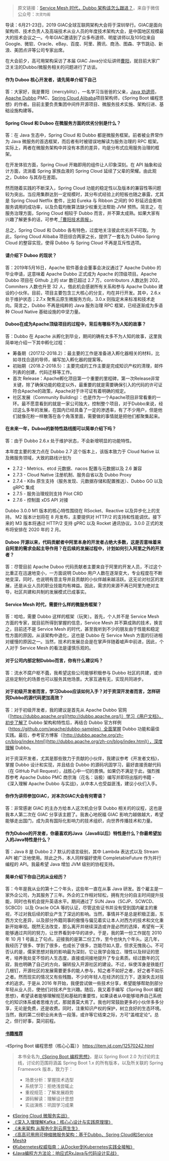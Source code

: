 > 原文链接：[Service Mesh 时代，Dubbo 架构该怎么跟进？](https://mp.weixin.qq.com/s/-p06WsPQK7EmFpmUABluRA)，来自于微信公众号：`次灵均阁`



导读：6月21-23日，2019 GIAC全球互联网架构大会将于深圳举行。GIAC是面向架构师、技术负责人及高端技术从业人员的年度技术架构大会，是中国地区规模最大的技术会议之一。今年GIAC邀请到了众多布道师、明星讲师以及105位来自Google、微软、Oracle、eBay、百度、阿里、腾讯、商汤、图森、字节跳动、新浪、美团点评等公司专家出席。



在大会前夕，高可用架构采访了本届 GIAC Java分论坛讲师[曹阳](https://caoyang7.github.io/about/)，就目前大家广泛关注的Dubbo/微服务相关的问题进行了访谈。




#### 作为 Duboo 核心开发者，请先简单介绍下自己

答：大家好，我是曹阳（mercyblitz），一名学习当爸爸的父亲，[Java 劝退师](https://www.douyu.com/mercyblitz)，[Apache Dubbo](https://dubbo.apache.org/) PMC、[Spring Cloud Alibaba](https://github.com/spring-cloud-incubator/spring-cloud-alibaba)项目架构师，《Spring Boot 编程思想》的作者。目前主要负责集团中间件开源项目、微服务技术实施、架构衍进、基础设施构建等。



#### Spring Cloud 和 Duboo 在微服务方面的优劣分别是什么？

答：在 Java 生态中，Spring Cloud 和 Dubbo 都是微服务框架。前者被业界常作为 Java 微服务的首选框架，而后者有时被错误地解读为服务治理的 RPC 框架。实际上，两者在微服务架构中并没有本质的差异，均是分布式应用服务治理的框架。



在开发体验方面，Spring Cloud 开箱即用的组件让人印象深刻。在 API 抽象和设计方面，流淌着 Spring 家族血液的 Spring Cloud 延续了父辈的荣耀。由此观之，Dubbo 与其存在差距。 



然而随着实践的不断深入，Spring Cloud 功能的稳定性以及版本的兼容性等问题较为突出。当应用集群达到一定规模时，其分布式经验上的短板也随之暴露，尤其是 Spring Cloud Netflix 套件，比如 Eureka 与 Ribbon 之间的 90 秒延迟会影响服务调用的成功率，以及负载均衡算法缺少权重无法帮助 JVM 预热。简言之，在服务治理方面，Spring Cloud 相较于 Dubbo 而言，并不算太成熟。如果大家有兴趣了解更多的话，可参考[「曹阳技术周报」](https://github.com/mercyblitz/tech-weekly)。



总之，Spring Cloud 和 Dubbo 各有特色，过度地关注彼此优劣并不可取。为此，Spring Cloud Alibaba 项目综合两家之长，提供了一套名为 Dubbo Spring Cloud 的整容实现，使得 Dubbo 与 Spring Cloud 不再是互斥性选项。



#### 请介绍下 Duboo 的现状？

答：2019年5月16日，Apache 软件基金会董事会决议通过了 Apache Dubbo 的毕业申请，这意味着 Apache Dubbo 正式成为 Apache 的顶级项目。Apache Dubbo 项目在 Github 上的 star 数已超过 2.7 万，contributors 人数达到 202，Commiters 人数也升至 32 人，借此机会感谢所有关系和参与 Apache Dubbo 建设的小伙伴。目前，项目主要包含三大核心的分支，均在并行开发。其中，2.6.x 处于维护状态；2.7.x 聚焦云原生微服务方向，3.0.x 则指定未来标准和技术走向。简言之，Dubbo 不再是纯粹的 Java 服务治理 RPC 框架，已经逐渐成为多语种 Cloud Native 基础设施的中坚力量。



#### Duboo在成为Apache顶级项目的过程中，背后有哪些不为人知的故事？

答：Dubbo 在 Apache 从孵化到毕业，期间的确有太多不为人知的故事，这里我简单地介绍一下其中孵化过程：

- 筹备期（2017.12-2018.2）：最主要的工作是准备进入孵化器相关的材料，比如寻找合适的导师，编写加入孵化器的提案等。
- 初始期（2018.2-2018.5）：主要完成的工作主要是完成知识产权的清理，邮件列表的创建，代码迁移等工作。
- 首次 Release：Apache孵化项目第一个重要的里程碑，第一次Release非常关键，除了确保功能的稳定以外，最重要的就是需要确保引入的代码的许可证符合Apache的政策，Apache对于许可证有着明确的规定。
- 社区发展（Community Building）：也是作为一个Apache项目非常看重的一环。最不愿意看到的就是一家公司独大，控制整个项目，对于Dubbo来说，经过这么多年的发展，在国内已经具备了一定的渗透率，有了不少用户，但是他们就像花粉一样散落在各个角落里面，需要做的事情就是把他们都聚集起来。



#### 在未来一年，Duboo的新特性路线图可以简单介绍下吗？

答：由于 Dubbo 2.6.x 处于维护状态，不会新增明显的功能特性。



本年度主要的发力点在 Dubbo 2.7 这个版本上，该版本致力于 Cloud Native 以及微服务领域，大致的路线计划为

- 2.7.2 - Metrics、etcd 元数据、nacos 配置与元数据以及 2.6 兼容
- 2.7.3 - Cloud Native 注册机制、服务自省以及 Dubbo Proxy
- 2.7.4 - K8s 原生支持（服务发现、元数据存储和配置推送）、Dubbo GO 以及 gRPC 集成
- 2.7.5 - 服务治理规则支持 Pilot CRD 
- 2.7.6 - 控制面 xDS API 对接



Dubbo 3.0.0 M1 版本的核心特性围绕在 RSocket、Reactive 以及异步化上的支持。 M2 版本计划将在 8 月发布，主要提供对 HTTP/2 的支持和性能调优。接下来的 M3 版本将通过 HTTP/2 支持 gPRC 以及 Rocket 通讯协议。3.0.0 正式的发布将安排在 2020 年的 2 月。





#### Duboo 开源以来，代码贡献者中阿里本身的开发者占绝大多数，这是否意味着来自阿里的需求会起主导作用？在后续的发展过程中，计划如何引入阿里之外的开发者？

答：尽管目前 Apache Duboo 代码贡献者主要来自于阿里的开发人员，不过这个比重正在迅速地变小，一方面说明  Dubbo 用户人数在逐渐变大，专业程度在不断地变深，同时，也说明有意主导并且贡献的小伙伴越来越活跃。这无论对社区的发展，还是从业人员的职业技能均有裨益。因此，需求的来源不再已阿里为绝对主导，社区共建和共制的发展模式已成事实。





#### Service Mesh 时代，需要什么样的微服务框架？

答：哈哈，需要 Dubbo 这样的框架（玩笑）。首先，个人并不是 Service Mesh 方面的专家，就目前所得到掌握的信息，Service Mesh 并不算成熟的技术，换言之，目前还不是 Service Mesh 的时代，甚至我听到不少的朋友由于性能和稳定性方面的原因，从该架构中退化，这也是 Dubbo 在 Service Mesh 方面的衍进相对缓慢的原因之一。当然，技术的发展总会是在掌声伴随着嘘声中前进，因此，个人对于 Service Mesh 的看法是谨慎乐观的。





#### 对于公司内部定制Dubbo而言，你有什么建议吗？

答：流水不腐户枢不蠹，我希望这些公司能够积极参与 Dubbo 社区的共建，或许这些定制化的场景也可以服务其他场景。大家互通有无，实现共同进步。





#### 对于初级开发者而言，学习Duboo应该如何入手？对于资深开发者而言，怎样研究Dubbo的源代码更加高效？

答：对于初级开发者，我的建议是首先从 Apache Dubbo 官网（[https://dubbo.apache.org](http://dubbo.apache.org/)）学习《用户文档》，初步了解了 Dubbo 架构和特性后，再结合 Dubbo 官方样例（https://github.com/apache/dubbo-samples）全面掌握 Dubbo 功能和最佳实践。最后，参考官方博客（[http://dubbo.apache.org/zh-cn/blog/index.html](http://dubbo.apache.org/zh-cn/blog/index.html)），深度理解 Dubbo。

对于资深开发者，尤其是那些致力于贡献的小伙伴，我建议参考《开发者文档》，掌握 Dubbo 设计和实现，并且结合 Dubbo 的源码巩固学习，最好直接贡献代码（在 GitHub Pull Request），战胜心中一切的畏惧。如果仍不满足于此，强烈推荐参考 Apache Dubbo PMC 商宗海（花名：诣极）编写并即将出版的书籍 - 《深入理解 Apache Dubbo 与实战》，从中本人也受益匪浅，建议小伙们入手。





#### 你作为讲师参加GIAC，对本次GIAC大会有何寄语？

答：非常感谢 GIAC 的主办方给本人这次机会分享 Dubbo 相关的的议程，这也是我本人第二次在 GIAC 分享该主题了。我衷心地祝福 GIAC 影响力越做越大，希望能够走出国门，成为具有国际化影响力的技术组织，向世界传播技术和力量。





#### 作为Duboo的开发者，你最喜欢的Java（Java8以后）特性是什么？你最希望加入的Java特性是什么？

答：Java 8 是 Dubbo 2.7 默认的语言级别，其中 Lambda 表达式以及 Stream API 被广泛地使用。除此之外，本人同样偏好使用 CompletableFuture 作为并行编程的 API。我最希望 Java 增加 JVM 级别的协程支持。





#### 简单介绍下你自己的从业经历？

答：今年是我从业的第十二个年头，这些年一直在从事 Java 研发。首个雇主是一家外企公司，为其服务了三年。外企的工作相对轻松，拥有充分的自主时间提升技能，同时也有机会提升英语水平。期间通过了 SUN Java（SCJP、SCWCD、SCBCD）以及 Oracle OCA 等的认证，尽管这些证书并没有受到国内雇主的重视，不过对我后续的职业产生了深远的影响。当然，事情并不是总是积极正面，东西方文化差异，以及部分外籍同事的傲慢与偏见着实让本人对西方的技术和文化重新开始审视。既然无法改变，那么离开并继续深造或许是必然的选择，希望有一天能够通过共同的努力，让世界看到中华的进步。于是，我的第一份工作就在 2010 年 10 月 1 号画上了句点。迎接我的是第二份工作，至今也快九个年头。这几年，我经历了很多、学到了很多，也成长了很多，岂能尽如人意，但求无愧我心。不可否认的是，儒家思想对我的影响最为深刻，它让我学会独立、理性以及辩证的思考，培养我处变不惊的人生态度，直接或间接地提升了专业素质。经过数年的沉寂，我也明确了自己的方向，辗转投入开源社区的建设。不过，纵使浑身是铁能打几根钉，开源社区的发展需要更多的能人参与，知之者不如好之者，好之者不如乐之者。然而现实的情况又有些残酷，不少的年轻人在经济的压力下，逐渐失去对技术的追求。于是从 2016 年开始，我便尝试做一些技术分享，希望能够帮助到部分年轻从业人员，使他们对技术产生兴趣。随后，我又着手编写《Spring Boot 编程思想》，希望读者能够理解规范和基础的重要性，如果读者从中能够培养自己系统化的知识体系或者思维方式，那就善莫大焉了。我也时常鼓励更多的小伙伴多多分享，无论是免费，还是收费。同时，注重知识产权的保护，树立良好的生态环境。当然，我的第二份职业尚未告一段落，或许等它结束之际，方可“盖棺定论“。总之，但行好事，莫问前程。




#### [书籍推荐](https://item.jd.com/12570242.html)


-《Spring Boot 编程思想（核⼼心篇）》 https://item.jd.com/12570242.html

> 本书全名为[《Spring Boot 编程思想》](https://caoyang7.github.io/books/thinking-in-spring-boot/)，是以 Spring Boot 2.0 为讨论的主线，讨论的范围将涵盖 Spring Boot 1.x 的所有版本，以及所关联的 Spring Framework 版本，致力于：
> - 场景分析：掌握技术选型
> - 系统学习：拒绝浅尝辄止
> - 重视规范：了解发展趋势
> - 源码解读：理解设计思想
> - 实战演练：巩固学习成果

- [《Spring Cloud 微服务实战》](https://item.jd.com/12172344.html)
- [《深⼊入理理解Kafka：核⼼心设计与实践原理理》](https://item.jd.com/12489649.html)
- [《未来架构 从服务化到云原⽣生》](https://item.jd.com/12498217.html)
- [《⾼高可⽤用可伸缩微服务架构：基于Dubbo、Spring Cloud和Service Mesh》](https://item.jd.com/12585284.html) 
- [《Kubernetes权威指南：从Docker到Kubernetes实践全接触》](https://item.jd.com/12601558.html)
- [《Java编程⽅方法论：响应式RxJava与代码设计实战》](https://item.jd.com/12615848.html)

